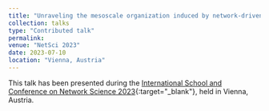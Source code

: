 ```yaml
---
title: "Unraveling the mesoscale organization induced by network-driven processes"
collection: talks
type: "Contributed talk"
permalink:
venue: "NetSci 2023"
date: 2023-07-10
location: "Vienna, Austria"
---
```


This talk has been presented during the [International School and Conference on Network Science 2023](https://netsci2023.wixsite.com/netsci2023){:target="_blank"}<!--_-->, held in Vienna, Austria.